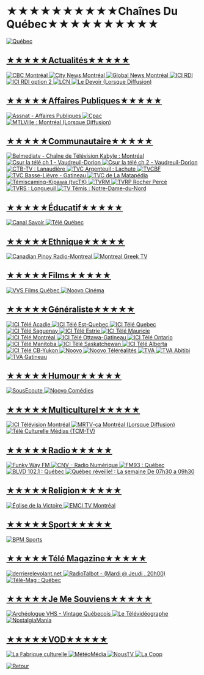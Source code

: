 #                                       ★★★★★★★★★★Chaînes Du Québec★★★★★★★★★★


<a href="https://fr.wikipedia.org/wiki/Qu%C3%A9bec"><img src="https://i.imgur.com/GmpAzAe.png" title="Québec">


## ★★★★★Actualités★★★★★
<a href="https://rplayer.surge.sh/?url=https://cbcrclinear-tor.akamaized.net/hls/live/2042761/CBCRCLINEAR_TOR_7/master5.m3u8"><img src="https://i.imgur.com/43dfVtF.png" title="CBC Montréal">
<a href="https://montreal.citynews.ca/video/2017/08/29/watch-citynews-montreal/"><img src="https://i.imgur.com/sMSCxTz.png" title="City News Montréal">
<a href="https://globalnews.ca/live/montreal/"><img src="https://i.imgur.com/ZXPLBwl.png" title="Global News Montréal">
<a href="https://rplayer.surge.sh/?url=https://rcavlive.akamaized.net/hls/live/704026/canrdi/master.m3u8"><img src="https://i.imgur.com/4UPQNDv.png" title="ICI RDI">
<a href="https://rplayer.surge.sh/?url=https://rcavlive.akamaized.net/hls/live/704025/xcanrdi/master.m3u8"><img src="https://i.imgur.com/4UPQNDv.png" title="ICI RDI option 2"> 
<a href="https://rplayer.surge.sh/?url=https://tvalive.akamaized.net/hls/live/2014213/tvan01/tvan01.m3u8"><img src="https://i.imgur.com/hRln6Kw.png" title="LCN">
<a href="https://www.youtube.com/channel/UCVSWLtm3ijS-rTwa__Ww2Rg/live"><img src="https://i.imgur.com/4P48wOr.jpg" title="Le Devoir (Lorsque Diffusion)">


## ★★★★★Affaires Publiques★★★★★
<a href="https://rplayer.surge.sh/?url=https://diffusionm.assnat.qc.ca/diffusion/canal17/playlist.m3u8"><img src="https://i.imgur.com/CwLgEfW.png" title="Assnat - Affaires Publiques">
<a href="https://www.cpac.ca/"><img src="https://i.imgur.com/REld05a.png" title="Cpac">
<a href="https://www.youtube.com/channel/UCCm3eAbiTKAowAPMpSdd1Xg/live"><img src="https://i.imgur.com/jORz0hY.png" title="MTLVille : Montréal (Lorsque Diffusion)">


## ★★★★★Communautaire★★★★★
<a href="https://www.youtube.com/user/bellahdjel/live"><img src="https://i.imgur.com/duDrgvb.png" title="Belmediatv - Chaîne de Télévision Kabyle : Montréal">
<a href="https://player.castr.com/live_f88ae0808c9911ee9d20297cbe04ce6d"><img src="https://i.imgur.com/zOdI1tQ.png" title="Csur la télé ch 1 - Vaudreuil-Dorion">
<a href="https://player.castr.com/live_ee53b1d08d9511ee89c1a3cd362d5ce1"><img src="https://i.imgur.com/zOdI1tQ.png" title="Csur la télé ch 2 - Vaudreuil-Dorion">
<a href="https://www.youtube.com/channel/UCnLHq8falZ_amWrLZx72t3g/live"><img src="https://i.imgur.com/hKfoCaC.png" title="CTB-TV : Lanaudière">
<a href="https://www.youtube.com/channel/UCbpWeJEG79mzbvZQMK3-BjA/live"><img src="https://i.imgur.com/mFfzONT.jpg" title="TVC Argenteuil : Lachute">
<a href="https://www.tvcbf.tv/en-direct"><img src="https://i.imgur.com/tCIIx2O.jpeg" title="TVCBF">
<a href="https://www.youtube.com/channel/UCbgIbDt25VGDd_lt1roFNpA/live"><img src="https://i.imgur.com/2pqQlTt.jpg" title="TVC Basse-Lièvre - Gatineau">
<a href="https://www.youtube.com/channel/UCcfJuogyDCwr_i282HC7uGg/live"><img src="https://i.imgur.com/Ov7LLMQ.png" title="TVC de La Matapédia">
<a href="https://rplayer.surge.sh/?url=https://www.twitch.tv/tvctklive"><img src="https://i.imgur.com/ghf0FAa.png" title="Témiscaming-Kipawa (tvcTK)">
<a href="https://tvrm.ca/en-direct/"><img src="https://i.imgur.com/TVt0s8O.jpeg" title="TVRM">
<a href="https://www.youtube.com/channel/UCeCAAJn_FtQ4S5bgLz8nYMg/live"><img src="https://i.imgur.com/m6FUwDw.jpeg" title="TVRP Rocher Percé">
<a href="https://player.castr.com/live_d6983bc091e611edbddd7fe8982d8daf"><img src="https://i.imgur.com/fNbwRDt.png" title="TVRS : Longueuil">
<a href="https://www.youtube.com/channel/UCdppqXtvbns2vdI-eWlbQpw/live"><img src="https://i.imgur.com/HNb0yui.png" title="TV Témis : Notre-Dame-du-Nord">


## ★★★★★Éducatif★★★★★
<a href="https://rplayer.surge.sh/?url=https://hls.savoir.media/live/stream.m3u8"><img src="https://i.imgur.com/ybYDwaD.png" title="Canal Savoir">
<a href="https://rplayer.surge.sh/?url=https://bcovlive-a.akamaihd.net/4b1c462c86094bae93b65adc84e43afc/us-west-2/6101674910001/playlist.m3u8"><img src="https://i.imgur.com/aUVOxIE.png" title="Télé Québec">


## ★★★★★Ethnique★★★★★
<a href="https://www.youtube.com/channel/UCAEDRKAof_vZLRLVoyIJpgw/live"><img src="https://i.imgur.com/PXI6yHX.png" title="Canadian Pinoy Radio-Montreal">
<a href="https://rplayer.surge.sh/?url=http://live.greektv.ca/hls1/greektv.m3u8"><img src="https://i.imgur.com/yXATGcj.png" title="Montreal Greek TV">


## ★★★★★Films★★★★★
<a href="https://www.youtube.com/channel/UC5gfYXsS_p1EV5e42a2RKjQ/live"><img src="https://i.imgur.com/AjKctQZ.jpg" title="VVS Films Québec">
<a href="https://rplayer.surge.sh/?url=https://dk4ogs46bjxcw.cloudfront.net/v1/master/3722c60a815c199d9c0ef36c5b73da68a62b09d1/cc-xr1ct045l70mz/Noovo_Cinema.m3u8"><img src="https://i.imgur.com/ytygMFT.png" title="Noovo Cinéma">



## ★★★★★Généraliste★★★★★
<a href="https://rplayer.surge.sh/?url=https://rcavlive.akamaized.net/hls/live/704014/cancbaft/master_3000.m3u8"><img src="https://i.imgur.com/vaSCarL.png" title="ICI Télé Acadie">
<a href="https://rplayer.surge.sh/?url=https://rcavlive.akamaized.net/hls/live/704024/cancjbr/master_3000.m3u8"><img src="https://i.imgur.com/vaSCarL.png" title="ICI Télé Est-Quebec">
<a href="https://rplayer.surge.sh/?url=https://rcavlive.akamaized.net/hls/live/664045/cancbvt/master_3000.m3u8"><img src="https://i.imgur.com/vaSCarL.png" title="ICI Télé Quebec">
<a href="https://rplayer.surge.sh/?url=https://rcavlive.akamaized.net/hls/live/704023/cancktv/master_3000.m3u8"><img src="https://i.imgur.com/vaSCarL.png" title="ICI Télé Saguenay">
<a href="https://rplayer.surge.sh/?url=https://rcavlive.akamaized.net/hls/live/704016/cancksh/master_3000.m3u8"><img src="https://i.imgur.com/vaSCarL.png" title="ICI Télé Estrie">
<a href="https://rplayer.surge.sh/?url=https://rcavlive.akamaized.net/hls/live/704021/cancktm/master_3000.m3u8"><img src="https://i.imgur.com/vaSCarL.png" title="ICI Télé Mauricie">
<a href="https://rplayer.surge.sh/?url=https://rcavlive-dai.akamaized.net/hls/live/696614/cancbftprem/master_5000.m3u8"><img src="https://i.imgur.com/vaSCarL.png" title="ICI Télé Montréal">
<a href="https://rplayer.surge.sh/?url=https://rcavlive.akamaized.net/hls/live/664046/cancboft/master_3000.m3u8"><img src="https://i.imgur.com/vaSCarL.png" title="ICI Télé Ottawa-Gatineau">
<a href="https://rplayer.surge.sh/?url=https://rcavlive.akamaized.net/hls/live/704022/cancblft/master_3000.m3u8"><img src="https://i.imgur.com/vaSCarL.png" title="ICI Télé Ontario">
<a href="https://rplayer.surge.sh/?url=https://rcavlive.akamaized.net/hls/live/704018/cancbwft/master_3000.m3u8"><img src="https://i.imgur.com/vaSCarL.png" title="ICI Télé Manitoba">
<a href="https://rplayer.surge.sh/?url=https://rcavlive.akamaized.net/hls/live/704019/cancbkft/master_3000.m3u8"><img src="https://i.imgur.com/vaSCarL.png" title="ICI Télé Saskatchewan">
<a href="https://rplayer.surge.sh/?url=https://rcavlive.akamaized.net/hls/live/704020/cancbxft/master_3000.m3u8"><img src="https://i.imgur.com/vaSCarL.png" title="ICI Télé Alberta">
<a href="https://rplayer.surge.sh/?url=https://rcavlive.akamaized.net/hls/live/704017/cancbuft/master_3000.m3u8"><img src="https://i.imgur.com/vaSCarL.png" title="ICI Télé CB-Yukon">
<a href="https://www.noovo.ca/en-direct?tab=en-direct"><img src="https://i.imgur.com/vCqF1Kb.png" title="Noovo">
<a href="https://rplayer.surge.sh/?url=https://d29qczaufx5vc3.cloudfront.net/v1/master/3722c60a815c199d9c0ef36c5b73da68a62b09d1/cc-dxg2k6h0o2l6i/Noovo_Telerealites.m3u8"><img src="https://i.imgur.com/eaFD9rq.png" title="Noovo Téléréalités">
<a href="https://rplayer.surge.sh/?url=https://tvalive-dai01.akamaized.net/Content/HLS/Live/channel(575b93c5-be31-ee34-6285-14620fd14048)/index.m3u8"><img src="https://i.imgur.com/jI8ockr.png" title="TVA">
<a href="https://tvaabitibi.ca/bulletin-en-direct/"><img src="https://i.imgur.com/1pupOcl.png" title="TVA Abitibi">
<a href="https://tvagatineau.ca/bulletin-en-direct/"><img src="https://i.imgur.com/nXdrevs.png" title="TVA Gatineau">


## ★★★★★Humour★★★★★
<a href="https://www.twitch.tv/sousecoute"><img src="https://i.imgur.com/WhIcr0U.png" title="SousEcoute">
<a href="https://rplayer.surge.sh/?url=https://d2s8iafdyzconc.cloudfront.net/v1/master/3722c60a815c199d9c0ef36c5b73da68a62b09d1/cc-6x2p3ho0vw00a/Noovo_Comedies_Home.m3u8"><img src="https://i.imgur.com/xB0BM7z.png" title="Noovo Comédies">


## ★★★★★Multiculturel★★★★★
<a href="https://rplayer.surge.sh/?url=https://amdici.akamaized.net/hls/live/873426/ICI-Live-Stream/master.m3u8"><img src="https://i.imgur.com/Cl0wRCj.png" title="ICI Télévision Montréal">
<a href="https://www.youtube.com/channel/UCupiuMa4oN_pQC2xT5HMfIg/live"><img src="https://i.imgur.com/NHKgIF5.png" title="MRTV-ca Montréal (Lorsque Diffusion)">
<a href="http://teleculturelle.com/"><img src="https://i.imgur.com/7xKmczW.png" title="Télé Culturelle Médias (TCM-TV)">


## ★★★★★Radio★★★★★
<a href="https://www.youtube.com/channel/UCUHhoftNnYfmFp1jvSavB-Q/live"><img src="https://i.imgur.com/a3DDO3X.jpg" title="Funky Way FM">
<a href="https://rplayer.surge.sh/?url=https://www.radiovideoserver.com:19360/cnv/cnv.m3u8"><img src="https://i.imgur.com/kHsF7Vg.png" title="CNV - Radio Numérique">
<a href="https://rplayer.surge.sh/?url=https://www.twitch.tv/fm93quebec"><img src="https://i.imgur.com/JmcHAnC.png" title="FM93 : Québec">
<a href="https://rplayer.surge.sh/?url=https://www.twitch.tv/blvd_fm"><img src="https://i.imgur.com/BoLh5rk.png" title="BLVD 102.1 : Québec">
<a href="https://rplayer.surge.sh/?url=https://www.twitch.tv/quebecreveille"><img src="https://i.imgur.com/4USn2ho.png" title="Québec réveille! : La semaine De 07h30 a 09h30 ">


## ★★★★★Religion★★★★★
<a href="https://www.youtube.com/channel/UCY3_KU8qXQeNnPQ_YHI00mw/live"><img src="https://i.imgur.com/DuYDVxC.png" title="Église de la Victoire">
<a href="https://rplayer.surge.sh/?url=https://www.dailymotion.com/video/x8azdl4"><img src="https://i.imgur.com/iZ2z4gV.png" title="EMCI TV Montréal">


## ★★★★★Sport★★★★★
<a href="https://www.youtube.com/channel/UC5xSlcCPPid1BcEgggJPoeg/live"><img src="https://i.imgur.com/vH7i0ys.jpeg" title="BPM Sports">

## ★★★★★Télé Magazine★★★★★
<a href="https://www.youtube.com/channel/UCSiM-2Rl7d95puhwt0gUL-w/live"><img src="https://i.imgur.com/DO3wsrw.jpg" title="derrierelevolant.net">
<a href="https://rplayer.surge.sh/?url=https://www.twitch.tv/radiotalbot"><img src="https://i.imgur.com/GDTp6FD.png" title="RadioTalbot - (Mardi @ Jeudi . 20h00)">
<a href="https://www.youtube.com/watch?v=S1ee5OYQJ1Q"><img src="https://i.imgur.com/NtXDIY3.png" title="Télé-Mag : Québec">

  
## ★★★★★Je Me Souviens★★★★★
<a href="https://www.youtube.com/@archeologuevhs1984/videos"><img src="https://i.imgur.com/OXR5358.png" title="Archéologue VHS - Vintage Québecois">
<a href="https://www.youtube.com/@422435paquess"><img src="https://i.imgur.com/OEAq2R6.jpg" title="Le Télévidéographe">
<a href="https://www.youtube.com/results?search_query=nostalgiamania&sp=EgIQAg%253D%253D"><img src="https://i.imgur.com/gURpF0e.jpg" title="NostalgiaMania">

## ★★★★★VOD★★★★★
<a href="https://www.lafabriqueculturelle.tv/"><img src="https://i.imgur.com/RSIL3We.jpg" title="La Fabrique culturelle">
<a href="https://www.youtube.com/@meteomedia"><img src="https://i.imgur.com/1Eg2LNI.jpg" title="MétéoMédia">
<a href="https://www.youtube.com/channel/UCFxJW2dV82Eo-1vvweFRORA"><img src="https://i.imgur.com/piePNQY.jpg" title="NousTV">
<a href="https://webtv.coop/"><img src="https://i.imgur.com/8Gq55OI.png" title="La Coop">


<a href="https://github.com/Sphinxroot/Tele-Franco-Direct-/blob/main/README.md"><img src="https://i.imgur.com/sVksJ9S.png" title="Retour">
